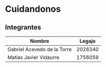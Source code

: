 # Cuidandonos


## Integrantes

| Nombre          | Legajo |
|-----------------|--------|
| Gabriel Acevedo de la Torre      | 2026340  |
| Matias Javier Vidaurre    | 1756059  |


